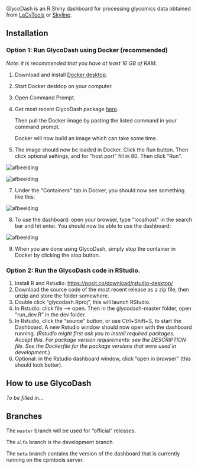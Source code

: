 GlycoDash is an R Shiny dashboard for processing glycomics data obtained from [LaCyTools](<https://pubs.acs.org/doi/10.1021/acs.jproteome.6b00171>) or [Skyline](<https://skyline.ms>).

## Installation

### Option 1: Run GlycoDash using Docker (recommended)
_Note: it is recommended that you have at least 16 GB of RAM._
1. Download and install [Docker desktop](https://www.docker.com/products/docker-desktop/).
2. Start Docker desktop on your computer.
3. Open Command Prompt.
4. Get most recent GlycoDash package [here](https://github.com/Center-for-Proteomics-and-Metabolomics/GlycoDash/pkgs/container/glycodash).

   Then pull the Docker image by pasting the listed command in your command prompt.
   
   Docker will now build an image which can take some time.
6. The image should now be loaded in Docker. Click the Run button. Then click optional settings, and for "host port" fill in 80. Then click "Run".

![afbeelding](https://github.com/Center-for-Proteomics-and-Metabolomics/GlycoDash/assets/105744767/1f626535-66c9-419e-9ca9-447213bef07d)

![afbeelding](https://github.com/Center-for-Proteomics-and-Metabolomics/GlycoDash/assets/105744767/439a415e-5d35-4180-a9c1-4457853e3f42)

7. Under the "Containers" tab in Docker, you should now see something like this:
   
![afbeelding](https://github.com/Center-for-Proteomics-and-Metabolomics/GlycoDash/assets/105744767/30c51e52-6e99-429c-bc14-edd9687dd25f)

8. To use the dashboard: open your browser, type "localhost" in the search bar and hit enter. You should now be able to use the dashboard:

![afbeelding](https://github.com/Center-for-Proteomics-and-Metabolomics/GlycoDash/assets/105744767/7c838f22-c035-4d7c-bd06-20f92174df1d)


9. When you are done using GlycoDash, simply stop the container in Docker by clicking the stop button.


### Option 2: Run the GlycoDash code in RStudio.

1.  Install R and Rstudio: <https://posit.co/download/rstudio-desktop/>
2.  Download the source code of the most recent release as a zip file, then unzip and
    store the folder somewhere.
3.  Double click “glycodash.Rproj”, this will launch RStudio.
4.  In Rstudio: click file –\> open. Then in the glycodash-master
    folder, open “run_dev.R” in the dev folder.
5.  In Rstudio, click the “source” button, or use Ctrl+Shift+S, to start
    the Dashboard. A new Rstudio window should now open with the
    dashboard running. *(Rstudio might first ask you to install required
    packages. Accept this. For package version requirements: see the DESCRIPTION
    file. See the Dockerfile for the package versions that were used in development.*)
7.  Optional: in the Rstudio dashboard window, click “open in browser”
    (this should look better). 

## How to use GlycoDash
_To be filled in..._

## Branches

The ```master``` branch will be used for “official” releases.

The ```alfa``` branch is the development branch.

The ```beta``` branch contains the version of the dashboard that is currently
running on the cpmtools server.
